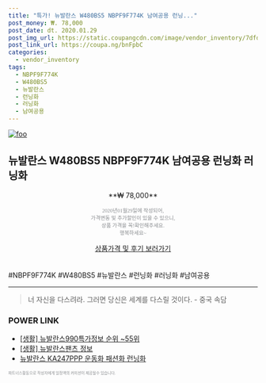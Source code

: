 ```yaml
--- 
title: "특가! 뉴발란스 W480BS5 NBPF9F774K 남여공용 런닝..." 
post_money: ₩. 78,000 
post_date: dt. 2020.01.29 
post_img_url: https://static.coupangcdn.com/image/vendor_inventory/7dfd/5c3d07825c19783ca426d365fcf096acf7d53deaa1e067698a6985a257cb.jpg 
post_link_url: https://coupa.ng/bnFpbC 
categories: 
  - vendor_inventory 
tags: 
  - NBPF9F774K 
  - W480BS5 
  - 뉴발란스 
  - 런닝화 
  - 러닝화 
  - 남여공용 
--- 
```

[![foo](https://static.coupangcdn.com/image/vendor_inventory/7dfd/5c3d07825c19783ca426d365fcf096acf7d53deaa1e067698a6985a257cb.jpg)](https://coupa.ng/bnFpbC) 

## 뉴발란스 W480BS5 NBPF9F774K 남여공용 런닝화 러닝화 
<p style="text-align: center;">**₩ 78,000**</p> 
<p style="text-align: center;"><span style="color: #898c8f; font-family: Georgia,Times,serif; font-size: 0.75em;">2020년01월29일에 작성되어, <br>가격변동 및 추가할인이 있을 수 있으니,<br> 상품 가격을 꼭!확인해주세요.<br>행복하세요~</span> 
</p>	 
<div markdown="0" style="text-align: center;"><a href="https://coupa.ng/bnFpbC" class="btn btn--success">상품가격 및 후기 보러가기</a></div> 
<br><br> 
  #NBPF9F774K #W480BS5 #뉴발란스 #런닝화 #러닝화 #남여공용 
<hr> 

> 너 자신을 다스려라. 그러면 당신은 세계를 다스릴 것이다. - 중국 속담 


### POWER LINK

* <a href="https://blog.naver.com/sakai111/221775888058" target="_blank"> [생활] 뉴발란스990특가정보 순위 ~55위</a>
* <a href="https://blog.naver.com/santokki14/221774805394" target="_blank"> [생활] 뉴발란스팬츠 정보 </a>
* <a href="https://blog.naver.com/santokki14/221787900696" target="_blank">뉴발란스 KA247PPP 운동화 패션화 런닝화</a>

<span style="color: #898c8f; font-family: Georgia,Times,serif; font-size: 0.55em;">파트너스활동으로 작성자에게 일정액의 커미션이 제공될수 있습니다.</span> 
